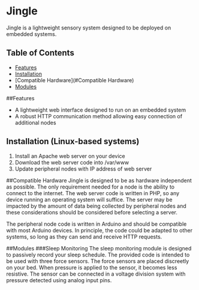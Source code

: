 # Jingle
Jingle is a lightweight sensory system designed to be deployed on embedded systems.

## Table of Contents
* [Features](#Features)
* [Installation](#Installation (Linux-based systems))
* [Compatible Hardware](#Compatible Hardware)
* [Modules](#Modules)

##Features
* A lightweight web interface designed to run on an embedded system
* A robust HTTP communication method allowing easy connection of additional nodes 

## Installation (Linux-based systems)
1. Install an Apache web server on your device
2. Download the web server code into /var/www
3. Update peripheral nodes with IP address of web server

##Compatible Hardware
Jingle is designed to be as hardware independent as possible. The only requirement needed for a node is the ability to connect to the internet. The web server code is written in PHP, so any device running an operating system will suffice. The server may be impacted by the amount of data being collected by peripheral nodes and these considerations should be considered before selecting a server. 

The peripheral node code is written in Arduino and should be compatible with most Arduino devices. In principle, the code could be adapted to other systems, so long as they can send and receive HTTP requests. 

##Modules
###Sleep Monitoring
The sleep monitoring module is designed to passively record your sleep schedule. The provided code is intended to be used with three force sensors. The force sensors are placed discreetly on your bed. When pressure is applied to the sensor, it becomes less resistive. The sensor can be connected in a voltage division system with pressure detected using analog input pins. 
